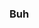 ### Buh

<!--
**uasouz/uasouz** is a ✨ _special_ ✨ repository because its `README.md` (this file) appears on your GitHub profile.

[![Anurag's github stats](https://github-readme-stats.vercel.app/api?username=uasouz)](https://github.com/anuraghazra/github-readme-stats)
